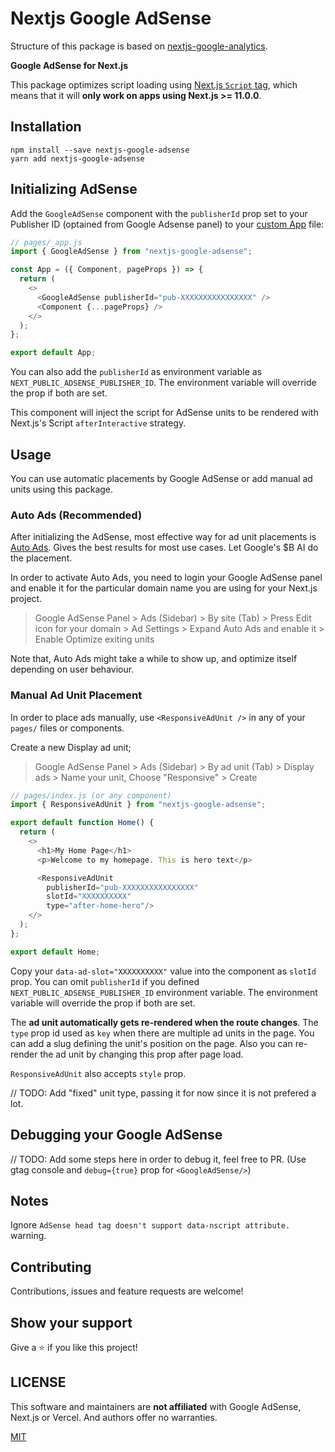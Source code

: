 # Nextjs Google AdSense

Structure of this package is based on [nextjs-google-analytics](https://github.com/MauricioRobayo/nextjs-google-analytics).

**Google AdSense for Next.js**

This package optimizes script loading using [Next.js `Script` tag](https://nextjs.org/docs/basic-features/script), which means that it will **only work on apps using Next.js >= 11.0.0**.

## Installation

```
npm install --save nextjs-google-adsense
yarn add nextjs-google-adsense
```

## Initializing AdSense

Add the `GoogleAdSense` component with the `publisherId` prop set to your Publisher ID (optained from Google Adsense panel) to your [custom App](https://nextjs.org/docs/advanced-features/custom-app) file:

```js
// pages/_app.js
import { GoogleAdSense } from "nextjs-google-adsense";

const App = ({ Component, pageProps }) => {
  return (
    <>
      <GoogleAdSense publisherId="pub-XXXXXXXXXXXXXXXX" />
      <Component {...pageProps} />
    </>
  );
};

export default App;
```

You can also add the `publisherId` as environment variable as `NEXT_PUBLIC_ADSENSE_PUBLISHER_ID`. The environment variable will override the prop if both are set.

This component will inject the script for AdSense units to be rendered with Next.js's Script `afterInteractive` strategy.

## Usage

You can use automatic placements by Google AdSense or add manual ad units using this package.

### Auto Ads (Recommended)
After initializing the AdSense, most effective way for ad unit placements is [Auto Ads](https://support.google.com/adsense/answer/9261307?hl=en). Gives the best results for most use cases. Let Google's $B AI do the placement.

In order to activate Auto Ads, you need to login your Google AdSense panel and enable it for the particular domain name you are using for your Next.js project.

> Google AdSense Panel > Ads (Sidebar) > By site (Tab) > Press Edit icon for your domain > Ad Settings > Expand Auto Ads and enable it > Enable Optimize exiting units

Note that, Auto Ads might take a while to show up, and optimize itself depending on user behaviour.

### Manual Ad Unit Placement

In order to place ads manually, use `<ResponsiveAdUnit />` in any of your `pages/` files or components.

Create a new Display ad unit;

> Google AdSense Panel > Ads (Sidebar) > By ad unit (Tab) > Display ads > Name your unit, Choose "Responsive" > Create

```js
// pages/index.js (or any component)
import { ResponsiveAdUnit } from "nextjs-google-adsense";

export default function Home() {
  return (
    <>
      <h1>My Home Page</h1>
      <p>Welcome to my homepage. This is hero text</p>

      <ResponsiveAdUnit
        publisherId="pub-XXXXXXXXXXXXXXXX"
        slotId="XXXXXXXXXX"
        type="after-home-hero"/>
    </>
  );
};

export default Home;
```

Copy your `data-ad-slot="XXXXXXXXXX"` value into the component as `slotId` prop. You can omit `publisherId` if you defined `NEXT_PUBLIC_ADSENSE_PUBLISHER_ID` environment variable. The environment variable will override the prop if both are set.

 The **ad unit automatically gets re-rendered when the route changes**. The `type` prop id used as `key` when there are multiple ad units in the page. You can add a slug defining the unit's position on the page. Also you can re-render the ad unit by changing this prop after page load.

`ResponsiveAdUnit` also accepts `style` prop.

// TODO: Add "fixed" unit type, passing it for now since it is not prefered a lot.

## Debugging your Google AdSense

// TODO: Add some steps here in order to debug it, feel free to PR. (Use gtag console and `debug={true}` prop for `<GoogleAdSense/>`)

## Notes

Ignore `AdSense head tag doesn't support data-nscript attribute.` warning.

## Contributing

Contributions, issues and feature requests are welcome!

## Show your support

Give a ⭐️ if you like this project!

## LICENSE

This software and maintainers are **not affiliated** with Google AdSense, Next.js or Vercel. And authors offer no warranties.

[MIT](./LICENSE.md)
